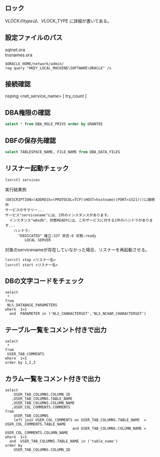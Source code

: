 ## ロック
V$LOCK
のtypeは、
V$LOCK_TYPE
に詳細が書いてある。

## 設定ファイルのパス
sqlnet.ora  
tnsnames.ora
``` 
$ORACLE_HOME/network/admin/ 
reg query "HKEY_LOCAL_MACHINE\SOFTWARE\ORACLE" /s
```

## 接続確認
nsping <net_service_name> [ try_count ]

## DBA権限の確認
```sql
select * from DBA_ROLE_PRIVS order by GRANTEE
```

## DBFの保存先確認
```sql
select TABLESPACE_NAME, FILE_NAME from DBA_DATA_FILES
```

## リスナー起動チェック
```
lsnrctl services
```
実行結果例
```
(DESCRIPTION=(ADDRESS=(PROTOCOL=TCP)(HOST=hostname)(PORT=1521)))に接続中
サービスのサマリー...
サービス"servicename"には、1件のインスタンスがあります。
  インスタンス"wmsdb"、状態READYには、このサービスに対する1件のハンドラがあります...
    ハンドラ:
      "DEDICATED" 確立:337 拒否:0 状態:ready
         LOCAL SERVER
```

対象のservicenameが存在していなかった場合、リスナーを再起動させる。

```
lsnrctl stop <リスナー名>
lsnrctl start <リスナー名>
```

## DBの文字コードをチェック
```
select 
 *
from 
 NLS_DATABASE_PARAMETERS
where  1=1
  and  PARAMETER in ('NLS_CHARACTERSET','NLS_NCHAR_CHARACTERSET')
```

## テーブル一覧をコメント付きで出力
```
select
 *
from
 USER_TAB_COMMENTS
where  1=1
order by 1,2,3
```

## カラム一覧をコメント付きで出力
```
select
    USER_TAB_COLUMNS.COLUMN_ID
   ,USER_TAB_COLUMNS.TABLE_NAME
   ,USER_TAB_COLUMNS.COLUMN_NAME
   ,USER_COL_COMMENTS.COMMENTS
from
    USER_TAB_COLUMNS
    left join USER_COL_COMMENTS on USER_TAB_COLUMNS.TABLE_NAME  = USER_COL_COMMENTS.TABLE_NAME
                               and USER_TAB_COLUMNS.COLUMN_NAME = USER_COL_COMMENTS.COLUMN_NAME
where  1=1
  and  USER_TAB_COLUMNS.TABLE_NAME in ('table_name')
order by
    USER_TAB_COLUMNS.COLUMN_ID
```
